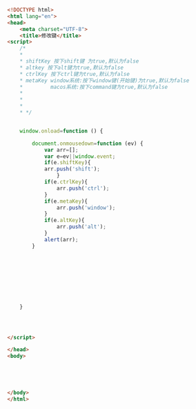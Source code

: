 
<BlogInfo id="294" title="84.修改键" author="白日梦想猿" pv=0 read_times=0 pre_cost_time="0分44秒" category="js学习" tag_list="['js学习']" create_time="2021.01.06 19:00:08" update_time="2021.01.06 19:11:36" />

```html
<!DOCTYPE html>
<html lang="en">
<head>
    <meta charset="UTF-8">
    <title>修改键</title>
<script>
    /*
    *
    * shiftKey 按下shift键 为true,默认为false
    * altkey 按下alt键为true,默认为false
    * ctrlKey 按下ctrl键为true,默认为false
    * metaKey window系统:按下window键(开始键)为true,默认为false
    *         macos系统:按下command键为true,默认为false
    *
    *
    *
    * */


    window.onload=function () {

        document.onmousedown=function (ev) {
            var arr=[];
            var e=ev||window.event;
            if(e.shiftKey){
            arr.push('shift');
                }
            if(e.ctrlKey){
                arr.push('ctrl');
            }
            if(e.metaKey){
                arr.push('window');
            }
            if(e.altKey){
                arr.push('alt');
            }
            alert(arr);
        }









    }




</script>

</head>
<body>





</body>
</html>
```
